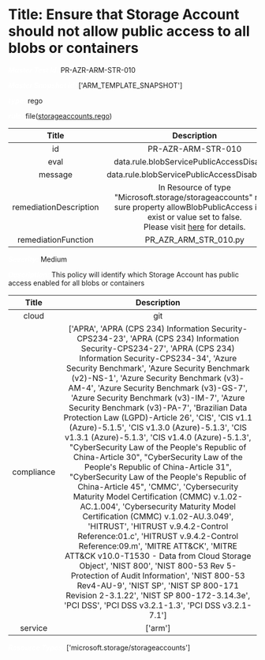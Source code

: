 



# Title: Ensure that Storage Account should not allow public access to all blobs or containers


***<font color="white">Master Test Id:</font>*** PR-AZR-ARM-STR-010

***<font color="white">Master Snapshot Id:</font>*** ['ARM_TEMPLATE_SNAPSHOT']

***<font color="white">type:</font>*** rego

***<font color="white">rule:</font>*** file([storageaccounts.rego])  
  
  
  
  

|Title|Description|
| :---: | :---: |
|id|PR-AZR-ARM-STR-010|
|eval|data.rule.blobServicePublicAccessDisabled|
|message|data.rule.blobServicePublicAccessDisabled_err|
|remediationDescription|In Resource of type "Microsoft.storage/storageaccounts" make sure property allowBlobPublicAccess is not exist or value set to false.<br>Please visit <a href='https://docs.microsoft.com/en-us/azure/templates/microsoft.storage/storageaccounts' target='_blank'>here</a> for details.|
|remediationFunction|PR_AZR_ARM_STR_010.py|


***<font color="white">Severity:</font>*** Medium

***<font color="white">Description:</font>*** This policy will identify which Storage Account has public access enabled for all blobs or containers  
  
  

|Title|Description|
| :---: | :---: |
|cloud|git|
|compliance|['APRA', 'APRA (CPS 234) Information Security-CPS234-23', 'APRA (CPS 234) Information Security-CPS234-27', 'APRA (CPS 234) Information Security-CPS234-34', 'Azure Security Benchmark', 'Azure Security Benchmark (v2)-NS-1', 'Azure Security Benchmark (v3)-AM-4', 'Azure Security Benchmark (v3)-GS-7', 'Azure Security Benchmark (v3)-IM-7', 'Azure Security Benchmark (v3)-PA-7', 'Brazilian Data Protection Law (LGPD)-Article 26', 'CIS', 'CIS v1.1 (Azure)-5.1.5', 'CIS v1.3.0 (Azure)-5.1.3', 'CIS v1.3.1 (Azure)-5.1.3', 'CIS v1.4.0 (Azure)-5.1.3', "CyberSecurity Law of the People's Republic of China-Article 30", "CyberSecurity Law of the People's Republic of China-Article 31", "CyberSecurity Law of the People's Republic of China-Article 45", 'CMMC', 'Cybersecurity Maturity Model Certification (CMMC) v.1.02-AC.1.004', 'Cybersecurity Maturity Model Certification (CMMC) v.1.02-AU.3.049', 'HITRUST', 'HITRUST v.9.4.2-Control Reference:01.c', 'HITRUST v.9.4.2-Control Reference:09.m', 'MITRE ATT&CK', 'MITRE ATT&CK v10.0-T1530 - Data from Cloud Storage Object', 'NIST 800', 'NIST 800-53 Rev 5-Protection of Audit Information', 'NIST 800-53 Rev4-AU-9', 'NIST SP', 'NIST SP 800-171 Revision 2-3.1.22', 'NIST SP 800-172-3.14.3e', 'PCI DSS', 'PCI DSS v3.2.1-1.3', 'PCI DSS v3.2.1-7.1']|
|service|['arm']|


***<font color="white">Resource Types:</font>*** ['microsoft.storage/storageaccounts']


[storageaccounts.rego]: https://github.com/prancer-io/prancer-compliance-test/tree/master/azure/iac/storageaccounts.rego
